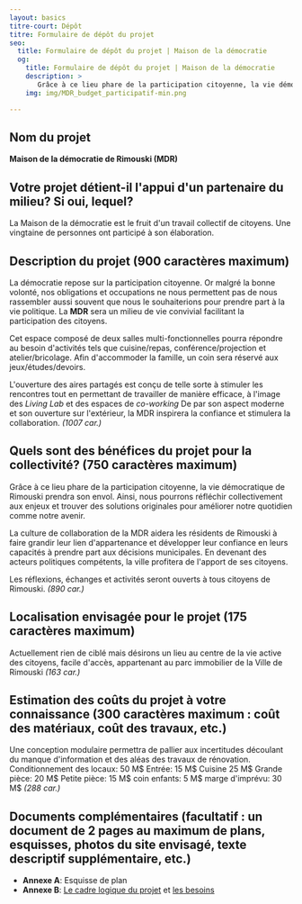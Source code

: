 ```yaml
---
layout: basics
titre-court: Dépôt
titre: Formulaire de dépôt du projet
seo:
  title: Formulaire de dépôt du projet | Maison de la démocratie
  og:
    title: Formulaire de dépôt du projet | Maison de la démocratie
    description: >
       Grâce à ce lieu phare de la participation citoyenne, la vie démocratique de Rimouski prendra son envol. Ainsi, nous pourrons nous réfléchir collectivement aux défis de notre époque et trouver des solutions originales pour améliorer notre quotidien comme notre avenir.
    img: img/MDR_budget_participatif-min.png

---
```


## Nom du projet

**Maison de la démocratie de Rimouski (MDR)** 

## Votre projet détient-il l'appui d'un partenaire du milieu? Si oui, lequel?

La Maison de la démocratie est le fruit d'un travail collectif de citoyens. Une vingtaine de personnes ont participé à son élaboration.

## Description du projet (900 caractères maximum)

La démocratie repose sur la participation citoyenne. Or malgré la bonne volonté, nos obligations et occupations ne nous permettent pas de nous rassembler aussi souvent que nous le souhaiterions pour prendre part à la vie politique. La **MDR** sera un milieu de vie convivial facilitant la participation des citoyens.

Cet espace composé de deux salles multi-fonctionnelles pourra répondre au besoin d'activités tels que cuisine/repas, conférence/projection et atelier/bricolage. Afin d'accommoder la famille, un coin sera réservé aux jeux/études/devoirs.

L'ouverture des aires partagés est conçu de telle sorte à stimuler les rencontres tout en permettant de travailler de manière efficace, à l'image des *Living Lab* et des espaces de *co-working* 
De par son aspect moderne et son ouverture sur l'extérieur, la MDR inspirera la confiance et stimulera la collaboration. *(1007 car.)*

## Quels sont des bénéfices du projet pour la collectivité? (750 caractères maximum)

Grâce à ce lieu phare de la participation citoyenne, la vie démocratique de Rimouski prendra son envol. Ainsi, nous pourrons  réfléchir collectivement aux enjeux et trouver des solutions originales pour améliorer notre quotidien comme notre avenir. 

La culture de collaboration de la MDR aidera les résidents de Rimouski à faire grandir leur lien d'appartenance et développer leur confiance en leurs capacités à prendre part aux décisions municipales. En devenant des acteurs politiques compétents, la ville profitera de l'apport de ses citoyens.

Les réflexions, échanges et activités seront ouverts à tous citoyens de Rimouski.  *(890 car.)*


## Localisation envisagée pour le projet (175 caractères maximum)

Actuellement rien de ciblé mais désirons un lieu au centre de la vie active des citoyens, facile d'accès, appartenant au parc immobilier de la Ville de Rimouski *(163 car.)*


## Estimation des coûts du projet à votre connaissance (300 caractères maximum : coût des matériaux, coût des travaux, etc.)

Une conception modulaire permettra de pallier aux incertitudes découlant du manque d'information et des aléas des travaux de rénovation.
Conditionnement des locaux: 50 M$
Entrée: 15 M$
Cuisine 25 M$
Grande pièce: 20 M$
Petite pièce: 15 M$
coin enfants: 5 M$
marge d'imprévu: 30 M$ *(288 car.)*


## Documents complémentaires (facultatif : un document de 2 pages au maximum de plans, esquisses, photos du site envisagé, texte descriptif supplémentaire, etc.)

  - **Annexe A**: Esquisse de plan
  - **Annexe B**: [Le cadre logique du projet]({{site.url}}{{site.baseurl}}/img/cadre_logique.jpg) et [les besoins]({{site.url}}{{site.baseurl}}/img/besoins.jpg)
